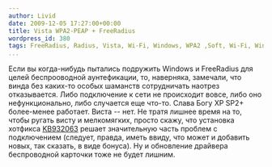 ```yaml
---
author: Livid
date: 2009-12-05 17:27:00+00:00
title: Vista WPA2-PEAP + FreeRadius
wordpress_id: 380
tags: FreeRadius, Radius, Vista, Wi-Fi, Windows, WPA2 ,Soft, Wi-Fi, Windows, Сеть
...
```


Если вы когда-нибудь пытались подружить Windows и FreeRadius для целей
беспрооводной аунтефикации, то, наверняка, замечали, что винда без
каких-то особых шаманств сотрудничать наотрез отказывается. Либо
подключение к сети не происходит вовсе, либо оно нефункционально, либо
случается еще что-то. Слава Богу XP SP2+ более-менее работает. Виста --
нет. Не тратя лишнее время на то, чтобы ругать висту и мелкомягких,
просто скажу, что установка хотфикса
[KB932063](http://support.microsoft.com/kb/930517) решает значительную
часть проблем с подключением (следует, правда, иметь ввиду, что может и
добавить новых, так сказать, в виде бонуса). Ну и обновление драйвера
беспроводной карточки тоже не будет лишним.
